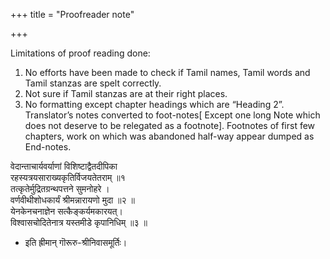 +++
title = "Proofreader note"

+++

Limitations of proof reading done:

1. No efforts have been made to check if Tamil names, Tamil words and Tamil stanzas are spelt correctly.
2. Not sure if Tamil stanzas are at their right places.
3. No formatting except chapter headings which are “Heading 2”. Translator’s notes converted to foot-notes[ Except one long Note which does not deserve to be relegated as a footnote]. Footnotes of first few chapters, work on which was abandoned half-way appear dumped as End-notes.

वेदान्ताचार्यवर्याणां विशिष्टाद्वैतदीपिका  
रहस्यत्रयसाराख्यकृतिर्विजयतेतराम् ॥१  
तत्कृतेर्मुद्रितग्रन्थपत्तने सुमनोहरे ।  
वर्णवीथीशोधकार्यं श्रीमन्नारायणो मुदा ॥२ ॥  
येनकेनचनाज्ञेन सत्कैङ्कर्यमकारयत्।  
विश्वासचोदितेनात्र यस्तमीडे कृपानिधिम् ॥३ ॥

- इति ह्रीमान् गॊरूरु-श्रीनिवासमूर्तिः। 